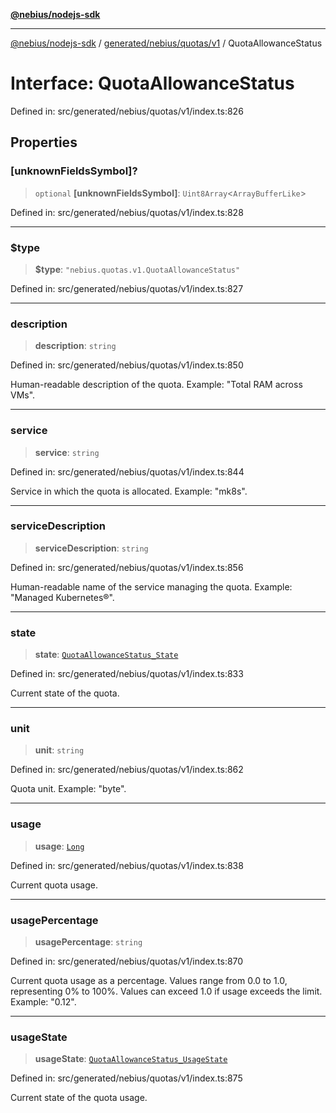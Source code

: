 [**@nebius/nodejs-sdk**](../../../../../README.md)

---

[@nebius/nodejs-sdk](../../../../../README.md) / [generated/nebius/quotas/v1](../README.md) / QuotaAllowanceStatus

# Interface: QuotaAllowanceStatus

Defined in: src/generated/nebius/quotas/v1/index.ts:826

## Properties

### \[unknownFieldsSymbol\]?

> `optional` **\[unknownFieldsSymbol\]**: `Uint8Array`\<`ArrayBufferLike`\>

Defined in: src/generated/nebius/quotas/v1/index.ts:828

---

### $type

> **$type**: `"nebius.quotas.v1.QuotaAllowanceStatus"`

Defined in: src/generated/nebius/quotas/v1/index.ts:827

---

### description

> **description**: `string`

Defined in: src/generated/nebius/quotas/v1/index.ts:850

Human-readable description of the quota.
Example: "Total RAM across VMs".

---

### service

> **service**: `string`

Defined in: src/generated/nebius/quotas/v1/index.ts:844

Service in which the quota is allocated.
Example: "mk8s".

---

### serviceDescription

> **serviceDescription**: `string`

Defined in: src/generated/nebius/quotas/v1/index.ts:856

Human-readable name of the service managing the quota.
Example: "Managed Kubernetes®".

---

### state

> **state**: [`QuotaAllowanceStatus_State`](../type-aliases/QuotaAllowanceStatus_State.md)

Defined in: src/generated/nebius/quotas/v1/index.ts:833

Current state of the quota.

---

### unit

> **unit**: `string`

Defined in: src/generated/nebius/quotas/v1/index.ts:862

Quota unit.
Example: "byte".

---

### usage

> **usage**: [`Long`](../../../../../runtime/protos/core/classes/Long.md)

Defined in: src/generated/nebius/quotas/v1/index.ts:838

Current quota usage.

---

### usagePercentage

> **usagePercentage**: `string`

Defined in: src/generated/nebius/quotas/v1/index.ts:870

Current quota usage as a percentage.
Values range from 0.0 to 1.0, representing 0% to 100%.
Values can exceed 1.0 if usage exceeds the limit.
Example: "0.12".

---

### usageState

> **usageState**: [`QuotaAllowanceStatus_UsageState`](../type-aliases/QuotaAllowanceStatus_UsageState.md)

Defined in: src/generated/nebius/quotas/v1/index.ts:875

Current state of the quota usage.
